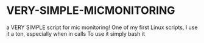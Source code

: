 # VERY-SIMPLE-MICMONITORING
a VERY SIMPLE script for mic monitoring!
One of my first Linux scripts, I use it a ton, especially when in calls
To use it simply bash it

